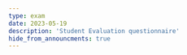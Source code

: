 ```yaml
---
type: exam
date: 2023-05-19
description: 'Student Evaluation questionnaire'
hide_from_announcments: true
---
```

<!--- 
**Topics:**
1. Topic 1
2. Topic 2
3. Topic 3
--->
